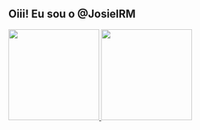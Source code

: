 ## Oiii! Eu sou o @JosielRM
 <div>
  <a href="https://github.com/JosielRM">
  <img height="180em" src="https://github-readme-stats.vercel.app/api?username=JosielRM&show_icons=true&theme=dracula&include_all_commits=true&count_private=true"/>
  <img height="180em" src="https://github-readme-stats.vercel.app/api/top-langs/?username=JosielRM&layout=compact&langs_count=7&theme=dracula"/>
</div>
